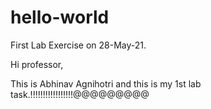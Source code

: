 # hello-world
First Lab Exercise on 28-May-21.

Hi professor,

This is Abhinav Agnihotri and this is my 1st lab task.!!!!!!!!!!!!!!!!!@@@@@@@@@

